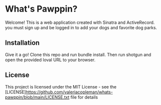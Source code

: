 # What's Pawppin?

Welcome! This is a web application created with Sinatra and ActiveRecord. you must sign up and be logged in to add your dogs and favorite dog parks. 

## Installation

Give it a go!
Clone this repo and run bundle install. Then run shotgun and open the provided loval URL to your browser. 

## License 

This project is licensed under the MIT License - see the [LICENSE]https://github.com/valeriacopleman/whats-pawppin/blob/main/LICENSE.txt file for details